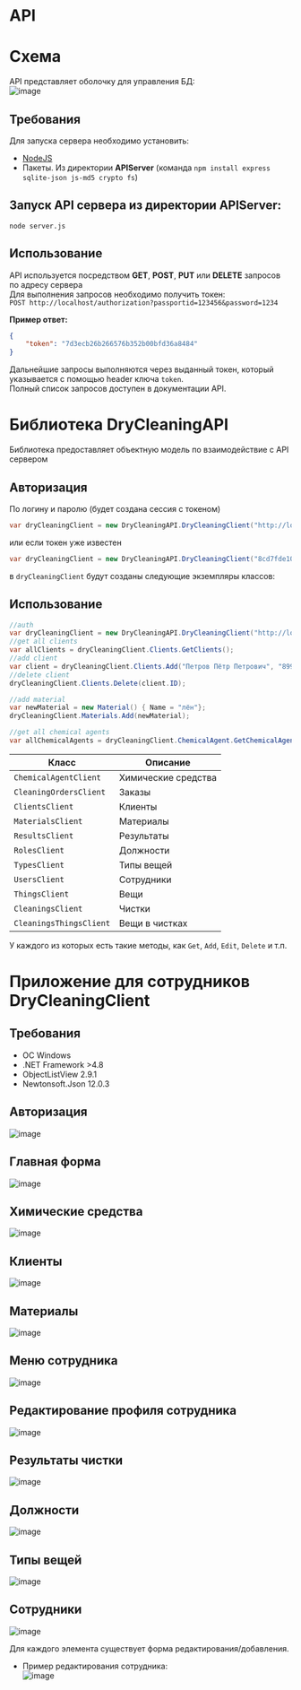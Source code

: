 # API  
# Схема
API представляет оболочку для управления БД:  
![image](DBScheme.png)

## Требования
Для запуска сервера необходимо установить:  
* [NodeJS](https://nodejs.org/ru/)
* Пакеты. Из директории **APIServer** (команда `npm install express sqlite-json js-md5 crypto fs`)

## Запуск API сервера из директории **APIServer**:  
`node server.js`
## Использование
API используется посредством **GET**, **POST**, **PUT** или **DELETE** запросов по адресу сервера  
Для выполнения запросов необходимо получить токен:  
`POST http://localhost/authorization?passportid=123456&password=1234`  

**Пример ответ:**  
```json
{
    "token": "7d3ecb26b266576b352b00bfd36a8484"
}
```

Дальнейшие запросы выполняются через выданный токен, который указывается с помощью header ключа `token`.  
Полный список запросов доступен в документации API.

# Библиотека **DryCleaningAPI**
Библиотека предоставляет объектную модель по взаимодействие с API сервером  
## Авторизация
По логину и паролю (будет создана сессия с токеном)  
```csharp
var dryCleaningClient = new DryCleaningAPI.DryCleaningClient("http://localhost", 1234, "password");
```

или если токен уже известен  
```csharp
var dryCleaningClient = new DryCleaningAPI.DryCleaningClient("8cd7fde10d6dbad74c13a809a1aea0c4");
```

в `dryCleaningClient` будут созданы следующие экземпляры классов:  

## Использование  
```csharp
//auth
var dryCleaningClient = new DryCleaningAPI.DryCleaningClient("http://localhost", 123456, "pass123word");
//get all clients
var allClients = dryCleaningClient.Clients.GetClients();
//add client
var client = dryCleaningClient.Clients.Add("Петров Пётр Петрович", "89997895432");
//delete client
dryCleaningClient.Clients.Delete(client.ID);

//add material
var newMaterial = new Material() { Name = "лён"};
dryCleaningClient.Materials.Add(newMaterial);

//get all chemical agents
var allChemicalAgents = dryCleaningClient.ChemicalAgent.GetChemicalAgents();
```
| **Класс** | **Описание** |
| ------ | ------ |
| `ChemicalAgentClient`  | Химические средства |
| `CleaningOrdersClient` | Заказы |
| `ClientsClient` | Клиенты |
| `MaterialsClient` | Материалы |
| `ResultsClient` | Результаты |
| `RolesClient` | Должности |
| `TypesClient` | Типы вещей |
| `UsersClient` | Сотрудники |
| `ThingsClient` | Вещи |
| `CleaningsClient` | Чистки |
| `CleaningsThingsClient` | Вещи в чистках |


У каждого из которых есть такие методы, как `Get`, `Add`, `Edit`, `Delete` и т.п.

# Приложение для сотрудников DryCleaningClient
## Требования
* ОС Windows
* .NET Framework >4.8
* ObjectListView 2.9.1
* Newtonsoft.Json 12.0.3
## Авторизация
![image](DryCleaningClient/Images/Auth.png)
## Главная форма
![image](DryCleaningClient/Images/Main.png)
## Химические средства
![image](DryCleaningClient/Images/ChemicalAgent.png)
## Клиенты
![image](DryCleaningClient/Images/Clients.png)
## Материалы
![image](DryCleaningClient/Images/Materials.png)
## Меню сотрудника
![image](DryCleaningClient/Images/Profile.png)
## Редактирование профиля сотрудника
![image](DryCleaningClient/Images/ProfileSettings.png)
## Результаты чистки
![image](DryCleaningClient/Images/Results.png)
## Должности
![image](DryCleaningClient/Images/Roles.png)
## Типы вещей
![image](DryCleaningClient/Images/Types.png)
## Сотрудники
![image](DryCleaningClient/Images/Users.png)

Для каждого элемента существует форма редактирования/добавления.  
* Пример редактирования сотрудника:  
![image](DryCleaningClient/Images/EditClient.png)